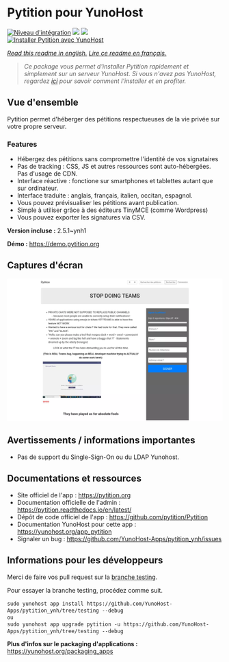 # Pytition pour YunoHost

[![Niveau d'intégration](https://dash.yunohost.org/integration/pytition.svg)](https://dash.yunohost.org/appci/app/pytition) ![](https://ci-apps.yunohost.org/ci/badges/pytition.status.svg) ![](https://ci-apps.yunohost.org/ci/badges/pytition.maintain.svg)  
[![Installer Pytition avec YunoHost](https://install-app.yunohost.org/install-with-yunohost.svg)](https://install-app.yunohost.org/?app=pytition)

*[Read this readme in english.](./README.md)*
*[Lire ce readme en français.](./README_fr.md)*

> *Ce package vous permet d'installer Pytition rapidement et simplement sur un serveur YunoHost.
Si vous n'avez pas YunoHost, regardez [ici](https://yunohost.org/#/install) pour savoir comment l'installer et en profiter.*

## Vue d'ensemble

Pytition permet d'héberger des pétitions respectueuses de la vie privée sur votre propre serveur.

### Features

- Hébergez des pétitions sans compromettre l'identité de vos signataires
- Pas de tracking : CSS, JS et autres ressources sont auto-hébergées. Pas d'usage de CDN.
- Interface réactive : fonctione sur smartphones et tablettes autant que sur ordinateur.
- Interface traduite : anglais, français, italien, occitan, espagnol.
- Vous pouvez prévisualiser les pétitions avant publication.
- Simple à utiliser grâce à des éditeurs TinyMCE (comme Wordpress)
- Vous pouvez exporter les signatures via CSV.


**Version incluse :** 2.5.1~ynh1

**Démo :** https://demo.pytition.org

## Captures d'écran

![](./doc/screenshots/stop_doing_teams.webp)

## Avertissements / informations importantes

* Pas de support du Single-Sign-On ou du LDAP Yunohost.

## Documentations et ressources

* Site officiel de l'app : https://pytition.org
* Documentation officielle de l'admin : https://pytition.readthedocs.io/en/latest/
* Dépôt de code officiel de l'app : https://github.com/pytition/Pytition
* Documentation YunoHost pour cette app : https://yunohost.org/app_pytition
* Signaler un bug : https://github.com/YunoHost-Apps/pytition_ynh/issues

## Informations pour les développeurs

Merci de faire vos pull request sur la [branche testing](https://github.com/YunoHost-Apps/pytition_ynh/tree/testing).

Pour essayer la branche testing, procédez comme suit.
```
sudo yunohost app install https://github.com/YunoHost-Apps/pytition_ynh/tree/testing --debug
ou
sudo yunohost app upgrade pytition -u https://github.com/YunoHost-Apps/pytition_ynh/tree/testing --debug
```

**Plus d'infos sur le packaging d'applications :** https://yunohost.org/packaging_apps